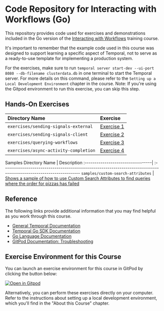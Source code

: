 # Code Repository for Interacting with Workflows (Go)

This repository provides code used for exercises and demonstrations
included in the Go version of the
[Interacting with Workflows](https://learn.temporal.io/courses/interacting-with-workflows)
training course.

It's important to remember that the example code used in this course was designed to support learning a specific aspect of Temporal, not to serve as a ready-to-use template for implementing a production system.

For the exercises, make sure to run `temporal server start-dev --ui-port 8080 --db-filename clusterdata.db` in one terminal to start the Temporal server. For more details on this command, please refer to the `Setting up a Local Development Environment` chapter in the course. Note: If you're using the Gitpod environment to run this exercise, you can skip this step.

## Hands-On Exercises

| Directory Name                        | Exercise                                                    |
| :------------------------------------ | :---------------------------------------------------------- |
| `exercises/sending-signals-external`  | [Exercise 1](exercises/sending-signals-external/README.md)  |
| `exercises/sending-signals-client`    | [Exercise 2](exercises/sending-signals-client/README.md)    |
| `exercises/querying-workflows`        | [Exercise 3](exercises/querying-workflows/README.md)        |
| `exercises/async-activity-completion` | [Exercise 4](exercises/async-activity-completion/README.md) |

Samples
Directory Name | Description
:----------------------------------| :---------------------------------------------------------------------------------------------------------------------
`samples/custom-search-attributes` | [Shows a sample of how to use Custom Search Attributes to find queries where the order for pizzas has failed](samples/custom-search-attributes/README.md)

## Reference

The following links provide additional information that you may find helpful as you work through this course.

* [General Temporal Documentation](https://docs.temporal.io/)
* [Temporal Go SDK Documentation](https://pkg.go.dev/go.temporal.io/sdk)
* [Go Language Documentation](https://go.dev/doc/)
* [GitPod Documentation: Troubleshooting](https://www.gitpod.io/docs/troubleshooting)

## Exercise Environment for this Course

You can launch an exercise environment for this course in GitPod by
clicking the button below:

[![Open in Gitpod](https://gitpod.io/button/open-in-gitpod.svg)](https://gitpod.io/#https://github.com/temporalio/edu-interacting-with-workflows-go-code)

Alternatively, you can perform these exercises directly on your computer. Refer to the instructions about setting up a local development environment, which you'll find in the "About this Course" chapter.
